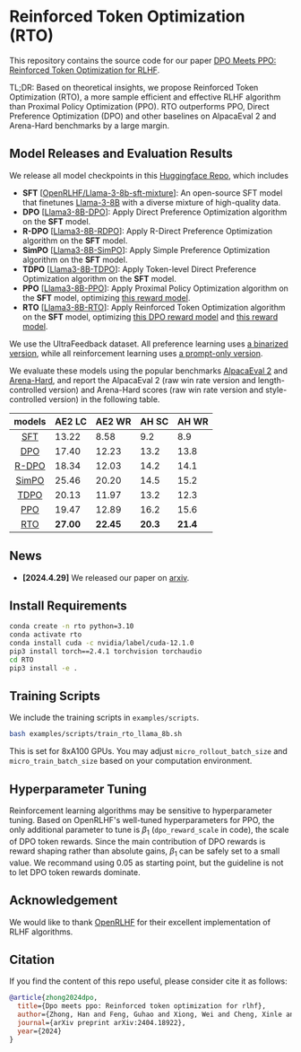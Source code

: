 # Reinforced Token Optimization (RTO)
This repository contains the source code for our paper [DPO Meets PPO: Reinforced Token Optimization for RLHF](https://arxiv.org/abs/2404.18922). 

TL;DR: Based on theoretical insights, we propose Reinforced Token Optimization (RTO), a more sample efficient and effective RLHF algorithm than Proximal Policy Optimization (PPO). RTO outperforms PPO, Direct Preference Optimization (DPO) and other baselines on AlpacaEval 2 and Arena-Hard benchmarks by a large margin. 

## Model Releases and Evaluation Results
We release all model checkpoints in this [Huggingface Repo](https://huggingface.co/RTO-RL), which includes
- **SFT** [[OpenRLHF/Llama-3-8b-sft-mixture](https://huggingface.co/OpenRLHF/Llama-3-8b-sft-mixture)]: An open-source SFT model that finetunes [Llama-3-8B](https://huggingface.co/meta-llama/Meta-Llama-3-8B) with a diverse mixture of high-quality data.
- **DPO** [[Llama3-8B-DPO](https://huggingface.co/RTO-RL/Llama3-8B-DPO)]: Apply Direct Preference Optimization algorithm on the **SFT** model.
- **R-DPO** [[Llama3-8B-RDPO](https://huggingface.co/RTO-RL/Llama3-8B-RDPO)]: Apply R-Direct Preference Optimization algorithm on the **SFT** model.
- **SimPO** [[Llama3-8B-SimPO](https://huggingface.co/RTO-RL/Llama3-8B-SimPO)]: Apply Simple Preference Optimization algorithm on the **SFT** model.
- **TDPO** [[Llama3-8B-TDPO](https://huggingface.co/RTO-RL/Llama3-8B-TDPO)]: Apply Token-level Direct Preference Optimization algorithm on the **SFT** model.
- **PPO** [[Llama3-8B-PPO](https://huggingface.co/RTO-RL/Llama3-8B-PPO)]: Apply Proximal Policy Optimization algorithm on the **SFT** model, optimizing [this reward model](https://huggingface.co/RTO-RL/Llama3-8B-RewardModel).
- **RTO** [[Llama3-8B-RTO](https://huggingface.co/RTO-RL/Llama3-8B-RTO)]: Apply Reinforced Token Optimization algorithm on the **SFT** model, optimizing [this DPO reward model](https://huggingface.co/RTO-RL/Llama3-8B-DPO) and [this reward model](RTO-RL/Llama3.2-1B-RewardModel).

We use the UltraFeedback dataset. All preference learning uses [a binarized version](https://huggingface.co/datasets/HuggingFaceH4/ultrafeedback_binarized), while all reinforcement learning uses [a prompt-only version](https://huggingface.co/datasets/weqweasdas/ultra_train).


We evaluate  these models using the popular benchmarks [AlpacaEval 2](https://github.com/tatsu-lab/alpaca_eval) and [Arena-Hard](https://github.com/lm-sys/arena-hard-auto), and report the AlpacaEval 2 (raw win rate version and length-controlled version) and Arena-Hard scores (raw win rate version and style-controlled version) in the following table.

| models | AE2 LC | AE2 WR | AH SC | AH WR |
|:---:|--|--|--|--|
| [SFT](https://huggingface.co/OpenRLHF/Llama-3-8b-sft-mixture) | 13.22 | 8.58 | 9.2 | 8.9 |
| [DPO](https://huggingface.co/RTO-RL/Llama3-8B-DPO) | 17.40 | 12.23 | 13.2 | 13.8 |
| [R-DPO](https://huggingface.co/RTO-RL/Llama3-8B-RDPO) | 18.34 | 12.03 | 14.2 | 14.1 |
| [SimPO](https://huggingface.co/RTO-RL/Llama3-8B-SimPO) | 25.46 | 20.20 | 14.5 | 15.2 |
| [TDPO](https://huggingface.co/RTO-RL/Llama3-8B-TDPO) | 20.13 | 11.97 | 13.2 | 12.3 |
| [PPO](https://huggingface.co/RTO-RL/Llama3-8B-PPO) | 19.47 | 12.89 | 16.2 | 15.6 |
| [RTO](https://huggingface.co/RTO-RL/Llama3-8B-RTO) | **27.00** | **22.45** | **20.3** | **21.4** |


## News
- **[2024.4.29]** We released our paper on [arxiv](https://arxiv.org/abs/2404.18922).







## Install Requirements


```bash
conda create -n rto python=3.10
conda activate rto
conda install cuda -c nvidia/label/cuda-12.1.0
pip3 install torch==2.4.1 torchvision torchaudio
cd RTO
pip3 install -e .
```

## Training Scripts
We include the training scripts in `examples/scripts`.
```bash
bash examples/scripts/train_rto_llama_8b.sh
```
This is set for 8xA100 GPUs. You may adjust `micro_rollout_batch_size` and `micro_train_batch_size` based on your computation environment.



## Hyperparameter Tuning
Reinforcement learning algorithms may be sensitive to hyperparameter tuning. Based on OpenRLHF's well-tuned hyperparameters for PPO, the only additional parameter to tune is $\beta_1$ (`dpo_reward_scale` in code), the scale of DPO token rewards. Since the main contribution of DPO rewards is reward shaping rather than absolute gains, $\beta_1$ can be safely set to a small value. We recommand using $0.05$ as starting point, but the guideline is not to let DPO token rewards dominate.



## Acknowledgement
We would like to thank [OpenRLHF](https://github.com/OpenRLHF/OpenRLHF) for their excellent implementation of RLHF algorithms.

## Citation
If you find the content of this repo useful, please consider cite it as follows:

```bibtex
@article{zhong2024dpo,
  title={Dpo meets ppo: Reinforced token optimization for rlhf},
  author={Zhong, Han and Feng, Guhao and Xiong, Wei and Cheng, Xinle and Zhao, Li and He, Di and Bian, Jiang and Wang, Liwei},
  journal={arXiv preprint arXiv:2404.18922},
  year={2024}
}
```
